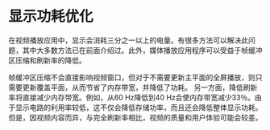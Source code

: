 # 显示功耗优化
在视频播放应用中，显示会消耗三分之一以上的电量。有很多方法可以解决此问题，其中大多数方法已在前面介绍过。此外，媒体播放应用程序可以受益于帧缓冲区压缩和刷新率的降低。

帧缓冲区压缩不会直接影响视频窗口，但对于不需要更新主平面的全屏播放，则只需要更新覆盖平面，从而节省了内存带宽，并降低了功耗。 另一方面，降低刷新率将直接减少内存带宽。例如，从60 Hz降低到40 Hz会使内存带宽减少33％。由于显示电路的利用率较低，这不仅会降低存储功率，而且还会降低整体显示功耗。但是，因视频内容而异，与完全刷新率相比，视频的质量和用户体验可能会较差。